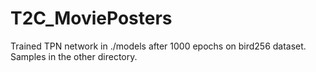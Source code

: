 # T2C_MoviePosters

Trained TPN network in ./models after 1000 epochs on bird256 dataset. Samples in the other directory.

